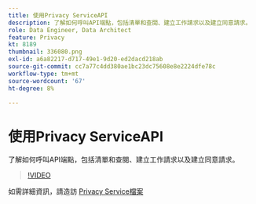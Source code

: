 ```yaml
---
title: 使用Privacy ServiceAPI
description: 了解如何呼叫API端點，包括清單和查閱、建立工作請求以及建立同意請求。
role: Data Engineer, Data Architect
feature: Privacy
kt: 8189
thumbnail: 336080.png
exl-id: a6a82217-d717-49e1-9d20-ed2dacd218ab
source-git-commit: cc7a77c4dd380ae1bc23dc75608e8e2224dfe78c
workflow-type: tm+mt
source-wordcount: '67'
ht-degree: 8%

---
```



# 使用Privacy ServiceAPI

了解如何呼叫API端點，包括清單和查閱、建立工作請求以及建立同意請求。

>[!VIDEO](https://video.tv.adobe.com/v/336080?quality=12&learn=on)

如需詳細資訊，請造訪 [Privacy Service檔案](https://experienceleague.adobe.com/docs/experience-platform/privacy/home.html?lang=zh-Hant)